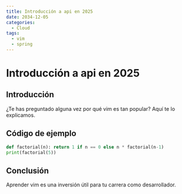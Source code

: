 ```yaml
---
title: Introducción a api en 2025
date: 2034-12-05
categories:
  - Cloud
tags:
  - vim
  - spring
---
```


# Introducción a api en 2025

## Introducción

¿Te has preguntado alguna vez por qué vim es tan popular? Aquí te lo explicamos.

## Código de ejemplo

```python
def factorial(n): return 1 if n == 0 else n * factorial(n-1)
print(factorial(5))
```

## Conclusión

Aprender vim es una inversión útil para tu carrera como desarrollador.
